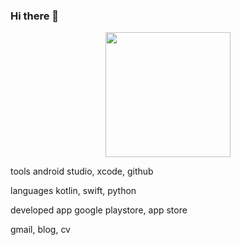 ### Hi there 👋

<!--
**Lee-JuYeon/Lee-JuYeon** is a ✨ _special_ ✨ repository because its `README.md` (this file) appears on your GitHub profile.

Here are some ideas to get you started:

- 🔭 I’m currently working on ...
- 🌱 I’m currently learning ...
- 👯 I’m looking to collaborate on ...
- 🤔 I’m looking for help with ...
- 💬 Ask me about ...
- 📫 How to reach me: ...
- 😄 Pronouns: ...
- ⚡ Fun fact: ...
-->


<div id="header" align="center">
  <img src="[https://media.giphy.com/media/QTfX9Ejfra3ZmNxh6B/giphy.gif](https://www.google.com/url?sa=i&url=https%3A%2F%2Fwww.pinterest.com%2Fpin%2F339810734370763024%2F&psig=AOvVaw0MwD_kukr1ejRhW-7doWYx&ust=1676198725999000&source=images&cd=vfe&ved=0CA8QjRxqFwoTCNCD2v6kjf0CFQAAAAAdAAAAABA3)" width="200"/>
</div>


tools
android studio, xcode, github

languages
kotlin, swift, python

developed app
google playstore, app store

gmail, blog, cv
